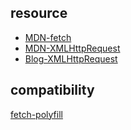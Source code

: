 ## resource
- [MDN-fetch](https://developer.mozilla.org/zh-CN/docs/Web/API/Fetch_API/Using_Fetch)
- [MDN-XMLHttpRequest](https://developer.mozilla.org/zh-CN/docs/Web/API/XMLHttpRequest)
- [Blog-XMLHttpRequest](https://www.html5rocks.com/zh/tutorials/file/xhr2/)
## compatibility
[fetch-polyfill](https://github.com/github/fetch)
